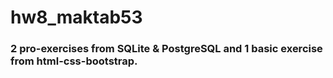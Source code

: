 # hw8_maktab53
### 2 pro-exercises from SQLite & PostgreSQL and 1 basic exercise from html-css-bootstrap.
